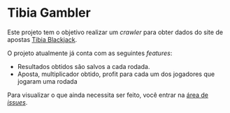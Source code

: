 
# Tibia Gambler

Este projeto tem o objetivo realizar um *crawler* para obter dados do site de apostas [Tibia Blackjack](https://tibiablackjack.com "Tibia Blackjack").

O projeto atualmente já conta com as seguintes *features*:

 - Resultados obtidos são salvos a cada rodada.
 - Aposta, multiplicador obtido, profit para cada um dos jogadores que jogaram uma rodada

Para visualizar o que ainda necessita ser feito, você entrar na [área de *issues*](https://github.com/dgslv/tibia-gambler/issues).

